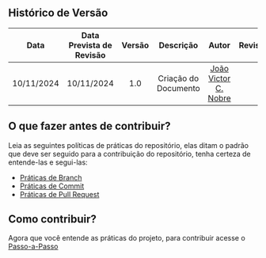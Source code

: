 ## Histórico de Versão
|    Data    | Data Prevista de Revisão | Versão |          Descrição           |                   Autor                    |                Revisor                 |
| :--------: | :----------------------: | :----: | :--------------------------: | :----------------------------------------: | :------------------------------------: |
| 10/11/2024 |        10/11/2024        |  1.0   |     Criação do Documento     |  [João Victor C. Nobre](https://github.com/Gam13)   |  |

## O que fazer antes de contribuir?
Leia as seguintes políticas de práticas do repositório, elas ditam o padrão que deve ser seguido
para a contribuição do repositório, tenha certeza de entende-las e segui-las:

* [Práticas de Branch](Branch/)
* [Práticas de Commit](Commit/)
* [Práticas de Pull Request](PullRequest/)


## Como contribuir?
Agora que você entende as práticas do projeto, para contribuir acesse o [Passo-a-Passo](/Contribuição/Tutorial/)